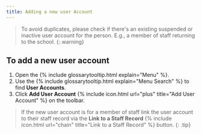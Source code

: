 ```yaml
---
title: Adding a new user Account
---
```


> To avoid duplicates, please check if there's an existing suspended or inactive user account for the person. E.g., a member of staff returning to the school.
{:.warning}

## To add a new user account

1. Open the {% include glossarytooltip.html explain="Menu" %}.
2. Use the {% include glossarytooltip.html explain="Menu Search" %} to find **User Accounts**.
3. Click **Add User Account** {% include icon.html url="plus" title="Add User Account" %} on the toolbar.

> If the new user account is for a member of staff link the user account to their staff record via the **Link to a Staff Record** {% include icon.html url="chain" title="Link to a Staff Record" %} button.
{: .tip}